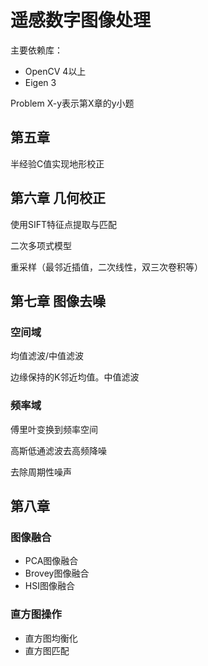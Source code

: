 # 遥感数字图像处理
主要依赖库：
- OpenCV 4以上
- Eigen 3

Problem X-y表示第X章的y小题

## 第五章
半经验C值实现地形校正

## 第六章 几何校正
使用SIFT特征点提取与匹配

二次多项式模型

重采样（最邻近插值，二次线性，双三次卷积等）


## 第七章 图像去噪
### 空间域
均值滤波/中值滤波

边缘保持的K邻近均值。中值滤波

### 频率域
傅里叶变换到频率空间

高斯低通滤波去高频降噪

去除周期性噪声

## 第八章 
### 图像融合
- PCA图像融合
- Brovey图像融合
- HSI图像融合
### 直方图操作
- 直方图均衡化
- 直方图匹配
